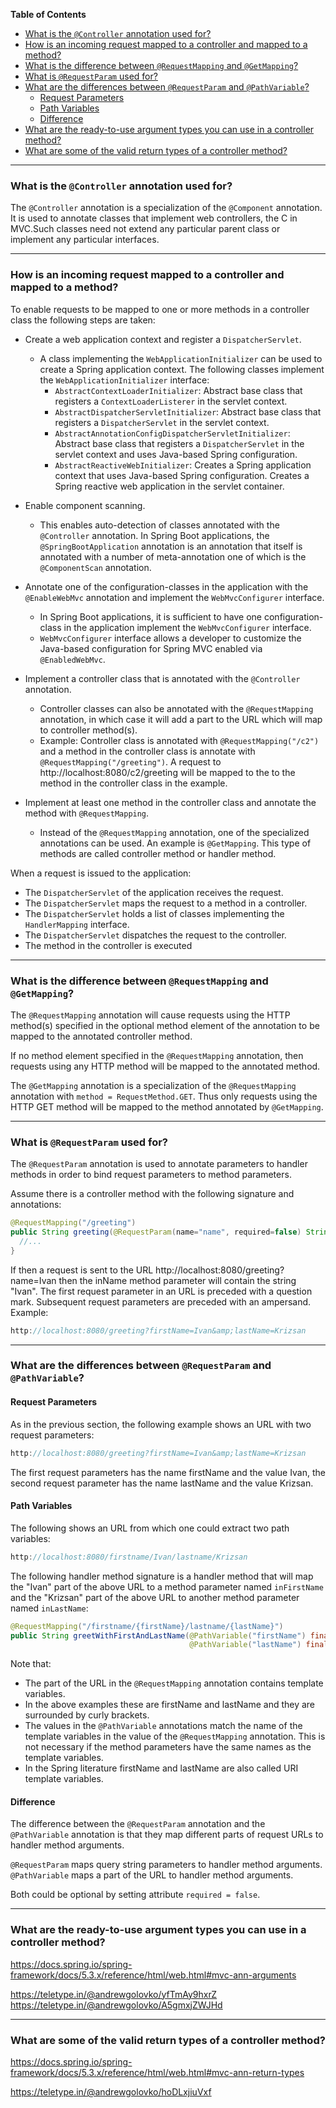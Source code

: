 <!-- markdown-toc start - Don't edit this section. Run M-x markdown-toc-refresh-toc -->
**Table of Contents**

- [What is the `@Controller` annotation used for?](#what-is-the-controller-annotation-used-for)
- [How is an incoming request mapped to a controller and mapped to a method?](#how-is-an-incoming-request-mapped-to-a-controller-and-mapped-to-a-method)
- [What is the difference between `@RequestMapping` and `@GetMapping`?](#what-is-the-difference-between-requestmapping-and-getmapping)
- [What is `@RequestParam` used for?](#what-is-requestparam-used-for)
- [What are the differences between `@RequestParam` and `@PathVariable`?](#what-are-the-differences-between-requestparam-and-pathvariable)
    - [Request Parameters](#request-parameters)
    - [Path Variables](#path-variables)
    - [Difference](#difference)
- [What are the ready-to-use argument types you can use in a controller method?](#what-are-the-ready-to-use-argument-types-you-can-use-in-a-controller-method)
- [What are some of the valid return types of a controller method?](#what-are-some-of-the-valid-return-types-of-a-controller-method)

<!-- markdown-toc end -->

----------

### What is the `@Controller` annotation used for?

The `@Controller` annotation is a specialization of the `@Component` annotation. It is used to annotate classes that implement web controllers, the C in MVC.Such classes need not extend any particular parent class or implement any particular interfaces.

----------

### How is an incoming request mapped to a controller and mapped to a method?

To enable requests to be mapped to one or more methods in a controller class the following steps are taken:

- Create a web application context and register a `DispatcherServlet`.
  - A class implementing the `WebApplicationInitializer` can be used to create a Spring application context. The following classes implement the `WebApplicationInitializer` interface:
    - `AbstractContextLoaderInitializer`: Abstract base class that registers a `ContextLoaderListerer` in the servlet context.
    - `AbstractDispatcherServletInitializer`: Abstract base class that registers a `DispatcherServlet` in the servlet context.
    - `AbstractAnnotationConfigDispatcherServletInitializer`: Abstract base class that registers a `DispatcherServlet` in the servlet context and uses Java-based Spring configuration.
    - `AbstractReactiveWebInitializer`: Creates a Spring application context that uses Java-based Spring configuration. Creates a Spring reactive web application in the servlet container.

- Enable component scanning.
  - This enables auto-detection of classes annotated with the `@Controller` annotation. In Spring Boot applications, the `@SpringBootApplication` annotation is an annotation that itself is annotated with a number of meta-annotation one of which is the `@ComponentScan` annotation.
  
- Annotate one of the configuration-classes in the application with the `@EnableWebMvc` annotation and implement the `WebMvcConfigurer` interface.
  - In Spring Boot applications, it is sufficient to have one configuration-class in the application implement the `WebMvcConfigurer` interface.
  - `WebMvcConfigurer` interface allows a developer to customize the Java-based configuration for Spring MVC enabled via `@EnabledWebMvc`.

- Implement a controller class that is annotated with the `@Controller` annotation.
  - Controller classes can also be annotated with the `@RequestMapping` annotation, in which case it will add a part to the URL which will map to controller method(s).
  - Example: Controller class is annotated with `@RequestMapping("/c2")` and a method in the controller class is annotate with `@RequestMapping("/greeting")`. A request to http://localhost:8080/c2/greeting will be mapped to the to the method in the controller class in the example.
  
- Implement at least one method in the controller class and annotate the method with `@RequestMapping`.
  - Instead of the `@RequestMapping` annotation, one of the specialized annotations can be used. An example is `@GetMapping`. This type of methods are called controller method or handler method.
  
When a request is issued to the application:

- The `DispatcherServlet` of the application receives the request.
- The `DispatcherServlet` maps the request to a method in a controller.
- The `DispatcherServlet` holds a list of classes implementing the `HandlerMapping` interface.
- The `DispatcherServlet` dispatches the request to the controller.
- The method in the controller is executed

----------

### What is the difference between `@RequestMapping` and `@GetMapping`?

The `@RequestMapping` annotation will cause requests using the HTTP method(s) specified in the optional method element of the annotation to be mapped to the annotated controller method.

If no method element specified in the `@RequestMapping` annotation, then requests using any HTTP method will be mapped to the annotated method.

The `@GetMapping` annotation is a specialization of the `@RequestMapping` annotation with `method = RequestMethod.GET`. Thus only requests using the HTTP GET method will be mapped to the method annotated by `@GetMapping`.

----------

### What is `@RequestParam` used for?

The `@RequestParam` annotation is used to annotate parameters to handler methods in order to bind request parameters to method parameters.

Assume there is a controller method with the following signature and annotations:

``` java
@RequestMapping("/greeting")
public String greeting(@RequestParam(name="name", required=false) String inName) {
  //...
}
```

If then a request is sent to the URL http://localhost:8080/greeting?name=Ivan then the inName method parameter will contain the string "Ivan".
The first request parameter in an URL is preceded with a question mark. Subsequent request parameters are preceded with an ampersand. 
Example:

``` java
http://localhost:8080/greeting?firstName=Ivan&amp;lastName=Krizsan
```

----------

### What are the differences between `@RequestParam` and `@PathVariable`?

#### Request Parameters

As in the previous section, the following example shows an URL with two request parameters:

``` java
http://localhost:8080/greeting?firstName=Ivan&amp;lastName=Krizsan
```

The first request parameters has the name firstName and the value Ivan, the second request parameter has the name lastName and the value Krizsan.

#### Path Variables

The following shows an URL from which one could extract two path variables:

``` java
http://localhost:8080/firstname/Ivan/lastname/Krizsan
```

The following handler method signature is a handler method that will map the "Ivan" part of the above URL to a method parameter named `inFirstName` and the "Krizsan" part of the above URL to another method parameter named `inLastName`:

``` java
@RequestMapping("/firstname/{firstName}/lastname/{lastName}")
public String greetWithFirstAndLastName(@PathVariable("firstName") final String inFirstName,
                                        @PathVariable("lastName") final String inLastName) {}
```

Note that:
- The part of the URL in the `@RequestMapping` annotation contains template variables.
- In the above examples these are firstName and lastName and they are surrounded by curly brackets.
- The values in the `@PathVariable` annotations match the name of the template variables in the value of the `@RequestMapping` annotation. This is not necessary if the method parameters have the same names as the template variables.
- In the Spring literature firstName and lastName are also called URI template variables.

#### Difference

The difference between the `@RequestParam` annotation and the `@PathVariable` annotation is that they map different parts of request URLs to handler method arguments.

`@RequestParam` maps query string parameters to handler method arguments.
`@PathVariable` maps a part of the URL to handler method arguments.

Both could be optional by setting attribute `required = false`.

----------

### What are the ready-to-use argument types you can use in a controller method?

https://docs.spring.io/spring-framework/docs/5.3.x/reference/html/web.html#mvc-ann-arguments

https://teletype.in/@andrewgolovko/yfTmAy9hxrZ
https://teletype.in/@andrewgolovko/A5gmxjZWJHd

----------

### What are some of the valid return types of a controller method?

https://docs.spring.io/spring-framework/docs/5.3.x/reference/html/web.html#mvc-ann-return-types

https://teletype.in/@andrewgolovko/hoDLxjiuVxf
